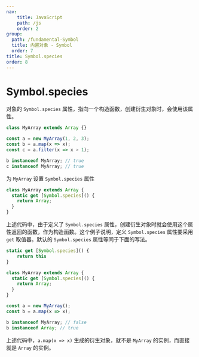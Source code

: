 ```yaml
---
nav:
    title: JavaScript
    path: /js
    order: 2
group:
  path: /fundamental-Symbol
  title: 内置对象 - Symbol
  order: 7
title: Symbol.species
order: 8
---
```


# Symbol.species

对象的 `Symbol.species` 属性，指向一个构造函数，创建衍生对象时，会使用该属性。

```js
class MyArray extends Array {}

const a = new MyArray(1, 2, 3);
const b = a.map(x => x);
const c = a.filter(x => x > 1);

b instanceof MyArray; // true
c instanceof MyArray; // true
```

为 `MyArray` 设置 `Symbol.species` 属性

```js
class MyArray extends Array {
  static get [Symbol.species]() {
    return Array;
  }
}
```

上述代码中，由于定义了 `Symbol.species` 属性，创建衍生对象时就会使用这个属性返回的函数，作为构造函数。这个例子说明，定义 `Symbol.species` 属性要采用 `get` 取值器。默认的 `Symbol.species` 属性等同于下面的写法。

```js
static get [Symbol.species]() {
    return this
}
```

```js
class MyArray extends Array {
  static get [Symbol.species]() {
    return Array;
  }
}

const a = new MyArray();
const b = a.map(x => x);

b instanceof MyArray; // false
b instanceof Array; // true
```

上述代码中，`a.map(x => x)` 生成的衍生对象，就不是 `MyArray` 的实例，而直接就是 `Array` 的实例。
